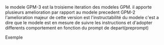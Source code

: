 le modele GPM-3 est la troisieme iteration des modeles GPM.
il apporte plusieurs amelioration par rapport au modele precedent GPM-2
l'amelioration majeur de cette version est l'instructabilité du modele c'est a dire que le modele est en mesure de suivre les instructions et d'adopter differents comportement en fonction du prompt de depart(preprompt)

Exemple